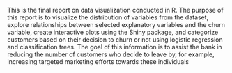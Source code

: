 This is the final report on data visualization conducted in R. The purpose of this report is to visualize the distribution of variables from the dataset, explore relationships between selected explanatory variables and the churn variable, create interactive plots using the Shiny package, and categorize customers based on their decision to churn or not using logistic regression and classification trees. The goal of this information is to assist the bank in reducing the number of customers who decide to leave by, for example, increasing targeted marketing efforts towards these individuals
